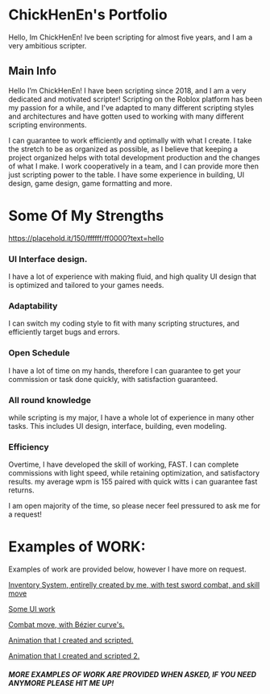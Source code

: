 # ChickHenEn's Portfolio

Hello, Im ChickHenEn! Ive been scripting for almost five years, and I am a very ambitious scripter.

## Main Info
Hello I’m ChickHenEn! I have been scripting since 2018, and I am a very dedicated and motivated scripter! Scripting on the Roblox platform has been my passion for a while, and I've adapted to many different scripting styles and architectures and have gotten used to working with many different scripting environments.

I can guarantee to work efficiently and optimally with what I create. I take the stretch to be as organized as possible, as I believe that keeping a project organized helps with total development production and the changes of what I make. I work cooperatively in a team, and I can provide more then just scripting power to the table. I have some experience in building, UI design, game design, game formatting and more.

# Some Of My Strengths

https://placehold.it/150/ffffff/ff0000?text=hello
###  UI Interface design.
I have a lot of experience with making fluid, and high quality UI design that is optimized and tailored to your games needs.
### Adaptability
I can switch my coding style to fit with many scripting structures, and efficiently target bugs and errors.
### Open Schedule
I have a lot of time on my hands, therefore I can guarantee to get your commission or task done quickly, with satisfaction guaranteed.
### All round knowledge
while scripting is my major, I have a whole lot of experience in many other tasks. This includes UI design, interface, building, even modeling.
### Efficiency
Overtime, I have developed the skill of working, FAST. I can complete commissions with light speed, while retaining optimization, and satisfactory results. my average wpm is 155 paired with quick witts i can guarantee fast returns.


I am open majority of the time, so please necer feel pressured to ask me for a request!

# Examples of WORK:
Examples of work are provided below, however I have more on request.

<a href="https://drive.google.com/file/d/1Zh-fEqYxi2ZT9cxB1IkCN7is1mtW6ehy/view">Inventory System, entirelly created by me, with test sword combat, and skill move</a>

<a href="https://drive.google.com/file/d/1gjyxq8Czqxend1ORZxEZsIogW18kChmB/view">Some UI work</a>

<a href="https://drive.google.com/file/d/1GkRGK7GY_Heq09LEwvSQCBxnz7wo2RGp/view">Combat move, with Bézier curve's.</a>

<a href="https://drive.google.com/file/d/1SKsJiQOgaoorYTFLD4oPdhh5CY_BTjyl/view?usp=sharing">Animation that I created and scripted.</a>

<a href="https://drive.google.com/file/d/17swWh9rH-lSgmlus1XZpQ6-Ht8LceYC_/view?usp=sharing">Animation that I created and scripted 2.</a>

##### **MORE EXAMPLES OF WORK ARE PROVIDED WHEN ASKED, IF YOU NEED ANYMORE PLEASE HIT ME UP!** 

